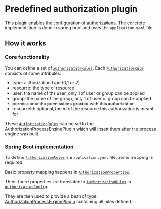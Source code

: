 # Predefined authorization plugin

This plugin enables the configuration of authorizations. The concrete implementation is done in spring boot and uses the `application.yaml` file.

## How it works

### Core functionality

You can define a set of [`AuthorizationRules`](./src/main/java/com/camunda/consulting/AuthorizationRules.java). Each [`AuthorizationRule`](./src/main/java/com/camunda/consulting/AuthorizationRule.java) consists of some attributes:
- type: authorization type (0,1 or 2)
- resource: the type of resource
- user: the name of the user, only 1 of user or group can be applied
- group: the name of the group, only 1 of user or group can be applied
- permissions: the permissions granted with this authorization
- resourceId: optional, the id of the resource this authorization is meant for

These [`AuthorizationRules`](./src/main/java/com/camunda/consulting/AuthorizationRules.java) can be set to the [AuthorizationProcessEnginePlugin](./src/main/java/com/camunda/consulting/AuthorizationProcessEnginePlugin.java) which will insert them after the process engine was built.

### Spring Boot implementation

To define [`AuthorizationRules`](./src/main/java/com/camunda/consulting/AuthorizationRules.java) via `application.yaml` file, some mapping is required.

Basic property mapping happens in [`AuthorizationProperties`](./src/main/java/com/camunda/consulting/AuthorizationProperties.java). 

Then, these properties are translated to [`AuthorizationRules`](./src/main/java/com/camunda/consulting/AuthorizationRules.java) in [`AuthorizationConfig`](./src/main/java/com/camunda/consulting/AuthorizationConfig.java).

They are then used to provide a bean of type [AuthorizationProcessEnginePlugin](./src/main/java/com/camunda/consulting/AuthorizationProcessEnginePlugin.java) containing all rules defined.